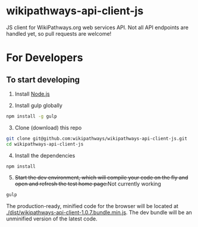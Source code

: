 wikipathways-api-client-js
==============

JS client for WikiPathways.org web services API. Not all API endpoints are handled yet, so pull requests are welcome!

# For Developers

## To start developing

1. Install [Node.js](https://nodejs.org/)

2. Install gulp globally

```bash
npm install -g gulp
```

3. Clone (download) this repo

```bash
git clone git@github.com:wikipathways/wikipathways-api-client-js.git
cd wikipathways-api-client-js
```

4. Install the dependencies

```bash
npm install
```

5. ~~Start the dev environment, which will compile your code on the fly and open and refresh the test home page:~~Not currently working

```bash
gulp
```

The production-ready, minified code for the browser will be located at [./dist/wikipathways-api-client-1.0.7.bundle.min.js](https://github.com/wikipathways/wikipathways-api-client-js/blob/master/dist/wikipathways-api-client-1.0.7.bundle.min.js). The dev bundle will be an unminified version of the latest code.
